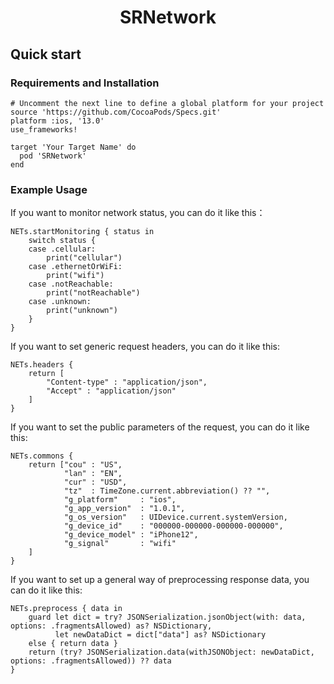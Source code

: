<h1 align="center">
    SRNetwork
</h1>

## Quick start

### Requirements and Installation


```Cocoapods
# Uncomment the next line to define a global platform for your project
source 'https://github.com/CocoaPods/Specs.git'
platform :ios, '13.0'
use_frameworks!

target 'Your Target Name' do
  pod 'SRNetwork'
end
```

### Example Usage

If you want to monitor network status, you can do it like this：
```
NETs.startMonitoring { status in
    switch status {
    case .cellular:
        print("cellular")
    case .ethernetOrWiFi:
        print("wifi")
    case .notReachable:
        print("notReachable")
    case .unknown:
        print("unknown")
    }
}
```

If you want to set generic request headers, you can do it like this:
```
NETs.headers {
    return [
        "Content-type" : "application/json",
        "Accept" : "application/json"
    ]
}
```

If you want to set the public parameters of the request, you can do it like this:
```
NETs.commons {
    return ["cou" : "US",
            "lan" : "EN",
            "cur" : "USD",
            "tz"  : TimeZone.current.abbreviation() ?? "",
            "g_platform"     : "ios",
            "g_app_version"  : "1.0.1",
            "g_os_version"   : UIDevice.current.systemVersion,
            "g_device_id"    : "000000-000000-000000-000000",
            "g_device_model" : "iPhone12",
            "g_signal"       : "wifi"
    ]
}
```

If you want to set up a general way of preprocessing response data, you can do it like this:
```
NETs.preprocess { data in
    guard let dict = try? JSONSerialization.jsonObject(with: data, options: .fragmentsAllowed) as? NSDictionary,
          let newDataDict = dict["data"] as? NSDictionary
    else { return data }
    return (try? JSONSerialization.data(withJSONObject: newDataDict, options: .fragmentsAllowed)) ?? data
}
```

